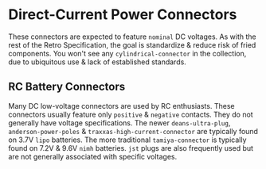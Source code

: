 Direct-Current Power Connectors
===============================
These connectors are expected to feature `nominal` DC voltages. As with the
rest of the Retro Specification, the goal is standardize & reduce risk of fried
components. You won't see any `cylindrical-connector` in the collection, due to
ubiquitous use & lack of established standards.

RC Battery Connectors
---------------------
Many DC low-voltage connectors are used by RC enthusiasts. These connectors
usually feature only `positive` & `negative` contacts. They do not generally
have voltage specifications. The newer `deans-ultra-plug`,
`anderson-power-poles` & `traxxas-high-current-connector` are typically found
on 3.7V `lipo` batteries. The more traditional `tamiya-connector` is typically
found on 7.2V & 9.6V `nimh` batteries. `jst` plugs are also frequently used
but are not generally associated with specific voltages.
